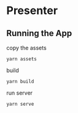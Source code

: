 # Presenter

## Running the App
copy the assets
```shell script
yarn assets
```
build
```shell script
yarn build
```
run server
```shell script
yarn serve
```
